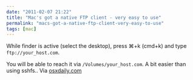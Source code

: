 ```yaml
---
date: "2011-02-07 21:22"
title: "Mac's got a native FTP client - very easy to use"
permalink: "macs-got-a-native-ftp-client-very-easy-to-use"
tags: [mac]
---
```


While finder is active (select the desktop), press ⌘+k (cmd+k) and type `ftp://your_host.com`.

You will be able to reach it via `/Volumes/your_host.com`. A bit easier than using sshfs.. Via [osxdaily.com](http://osxdaily.com/2011/02/07/ftp-from-mac/)
